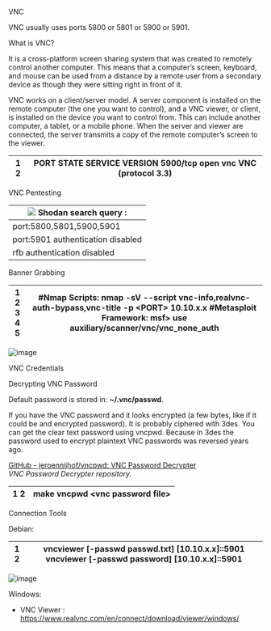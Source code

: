 VNC

VNC usually uses ports 5800 or 5801 or 5900 or 5901.

What is VNC?

It is a cross-platform screen sharing system that was created to remotely control another computer. This means that a computer’s screen, keyboard, and mouse can be used from a distance by a remote user from a secondary device as though they were sitting right in front of it.

VNC works on a client/server model. A server component is installed on the remote computer (the one you want to control), and a VNC viewer, or client, is installed on the device you want to control from. This can include another computer, a tablet, or a mobile phone. When the server and viewer are connected, the server transmits a copy of the remote computer’s screen to the viewer.

| 1 2  | PORT STATE SERVICE VERSION 5900/tcp open vnc VNC (protocol 3.3)  |
|------|------------------------------------------------------------------|

VNC Pentesting

| **![](media/af8e68b1d4ef60ad4ab180ccb81e05b5.png) Shodan search query :** |
|---------------------------------------------------------------------------|
| port:5800,5801,5900,5901                                                  |
| port:5901 authentication disabled                                         |
| rfb authentication disabled                                               |

Banner Grabbing

| 1 2 3 4 5  | \#Nmap Scripts: nmap -sV --script vnc-info,realvnc-auth-bypass,vnc-title -p \<PORT\> 10.10.x.x  \#Metasploit Framework: msf\> use auxiliary/scanner/vnc/vnc_none_auth  |
|------------|------------------------------------------------------------------------------------------------------------------------------------------------------------------------|

![image](https://github.com/user-attachments/assets/8c979511-49c2-433b-843a-c7a0459403ea)

VNC Credentials

Decrypting VNC Password

Default password is stored in: **\~/.vnc/passwd**.

If you have the VNC password and it looks encrypted (a few bytes, like if it could be and encrypted password). It is probably ciphered with 3des. You can get the clear text password using vncpwd. Because in 3des the password used to encrypt plaintext VNC passwords was reversed years ago.

[GitHub - jeroennijhof/vncpwd: VNC Password Decrypter](https://github.com/jeroennijhof/vncpwd)  
*VNC Password Decrypter repository.*

| 1 2  | make vncpwd \<vnc password file\>  |
|------|------------------------------------|

Connection Tools

Debian:

| 1 2  | vncviewer [-passwd passwd.txt] [10.10.x.x]::5901 vncviewer [-passwd password] [10.10.x.x]::5901  |
|------|--------------------------------------------------------------------------------------------------|

![image](https://github.com/user-attachments/assets/8a196739-937e-4175-b059-5acc8650ec22)

Windows:

-   VNC Viewer : <https://www.realvnc.com/en/connect/download/viewer/windows/>
